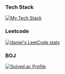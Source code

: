 ### Tech Stack
[![My Tech Stack](https://img.shields.io/badge/My%20Tech%20Stack-View%20on%20StackShare-blue?style=for-the-badge&logo=stackshare)](https://stackshare.io/danieliii6contact/my-stack)

### Leetcode
[![daniel's LeetCode stats](https://leetcard.jacoblin.cool/donghyun-daniel?ext=contest)](https://github.com/donghyun-daniel/PS-LeetCode)

### BOJ
[![Solved.ac Profile](http://mazassumnida.wtf/api/v2/generate_badge?boj=zidane92)](https://solved.ac/zidane92e)
